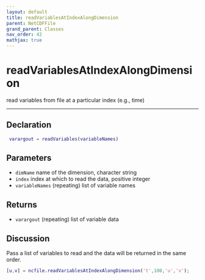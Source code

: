 ```yaml
---
layout: default
title: readVariablesAtIndexAlongDimension
parent: NetCDFFile
grand_parent: Classes
nav_order: 42
mathjax: true
---
```


#  readVariablesAtIndexAlongDimension

read variables from file at a particular index (e.g., time)


---

## Declaration
```matlab
 varargout = readVariables(variableNames)
```
## Parameters
+ `dimName`  name of the dimension, character string
+ `index`  index at which to read the data, positive integer
+ `variableNames`  (repeating) list of variable names

## Returns
+ `varargout`  (repeating) list of variable data

## Discussion

  Pass a list of variables to read and the data will be
  returned in the same order.
 
  ```matlab
  [u,v] = ncfile.readVariablesAtIndexAlongDimension('t',100,'u','v');
  ```
 
            
